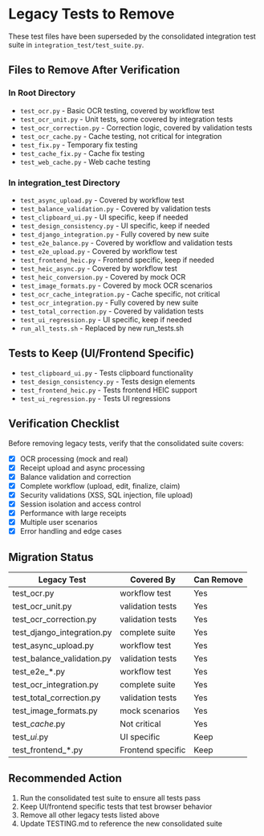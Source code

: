 # Legacy Tests to Remove

These test files have been superseded by the consolidated integration test suite in `integration_test/test_suite.py`.

## Files to Remove After Verification

### In Root Directory
- `test_ocr.py` - Basic OCR testing, covered by workflow test
- `test_ocr_unit.py` - Unit tests, some covered by integration tests
- `test_ocr_correction.py` - Correction logic, covered by validation tests
- `test_ocr_cache.py` - Cache testing, not critical for integration
- `test_fix.py` - Temporary fix testing
- `test_cache_fix.py` - Cache fix testing
- `test_web_cache.py` - Web cache testing

### In integration_test Directory
- `test_async_upload.py` - Covered by workflow test
- `test_balance_validation.py` - Covered by validation tests
- `test_clipboard_ui.py` - UI specific, keep if needed
- `test_design_consistency.py` - UI specific, keep if needed
- `test_django_integration.py` - Fully covered by new suite
- `test_e2e_balance.py` - Covered by workflow and validation tests
- `test_e2e_upload.py` - Covered by workflow test
- `test_frontend_heic.py` - Frontend specific, keep if needed
- `test_heic_async.py` - Covered by workflow test
- `test_heic_conversion.py` - Covered by mock OCR
- `test_image_formats.py` - Covered by mock OCR scenarios
- `test_ocr_cache_integration.py` - Cache specific, not critical
- `test_ocr_integration.py` - Fully covered by new suite
- `test_total_correction.py` - Covered by validation tests
- `test_ui_regression.py` - UI specific, keep if needed
- `run_all_tests.sh` - Replaced by new run_tests.sh

## Tests to Keep (UI/Frontend Specific)
- `test_clipboard_ui.py` - Tests clipboard functionality
- `test_design_consistency.py` - Tests design elements
- `test_frontend_heic.py` - Tests frontend HEIC support
- `test_ui_regression.py` - Tests UI regressions

## Verification Checklist

Before removing legacy tests, verify that the consolidated suite covers:

- [x] OCR processing (mock and real)
- [x] Receipt upload and async processing
- [x] Balance validation and correction
- [x] Complete workflow (upload, edit, finalize, claim)
- [x] Security validations (XSS, SQL injection, file upload)
- [x] Session isolation and access control
- [x] Performance with large receipts
- [x] Multiple user scenarios
- [x] Error handling and edge cases

## Migration Status

| Legacy Test | Covered By | Can Remove |
|-------------|------------|------------|
| test_ocr.py | workflow test | Yes |
| test_ocr_unit.py | validation tests | Yes |
| test_ocr_correction.py | validation tests | Yes |
| test_django_integration.py | complete suite | Yes |
| test_async_upload.py | workflow test | Yes |
| test_balance_validation.py | validation tests | Yes |
| test_e2e_*.py | workflow test | Yes |
| test_ocr_integration.py | complete suite | Yes |
| test_total_correction.py | validation tests | Yes |
| test_image_formats.py | mock scenarios | Yes |
| test_*cache*.py | Not critical | Yes |
| test_*ui*.py | UI specific | Keep |
| test_frontend_*.py | Frontend specific | Keep |

## Recommended Action

1. Run the consolidated test suite to ensure all tests pass
2. Keep UI/frontend specific tests that test browser behavior
3. Remove all other legacy tests listed above
4. Update TESTING.md to reference the new consolidated suite